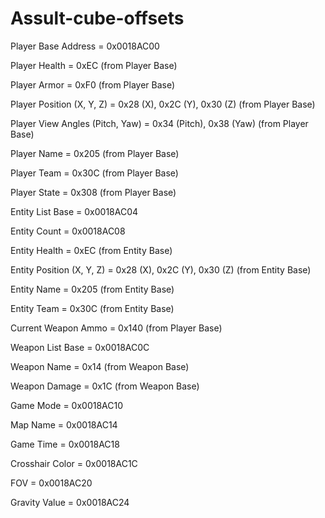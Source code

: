 # Assult-cube-offsets

Player Base Address = 0x0018AC00

Player Health = 0xEC (from Player Base)

Player Armor = 0xF0 (from Player Base)

Player Position (X, Y, Z) = 0x28 (X), 0x2C (Y), 0x30 (Z) (from Player Base)

Player View Angles (Pitch, Yaw) = 0x34 (Pitch), 0x38 (Yaw) (from Player Base)

Player Name = 0x205 (from Player Base)

Player Team = 0x30C (from Player Base)

Player State = 0x308 (from Player Base)

Entity List Base = 0x0018AC04

Entity Count = 0x0018AC08

Entity Health = 0xEC (from Entity Base)

Entity Position (X, Y, Z) = 0x28 (X), 0x2C (Y), 0x30 (Z) (from Entity Base)

Entity Name = 0x205 (from Entity Base)

Entity Team = 0x30C (from Entity Base)

Current Weapon Ammo = 0x140 (from Player Base)

Weapon List Base = 0x0018AC0C

Weapon Name = 0x14 (from Weapon Base)

Weapon Damage = 0x1C (from Weapon Base)

Game Mode = 0x0018AC10

Map Name = 0x0018AC14

Game Time = 0x0018AC18

Crosshair Color = 0x0018AC1C

FOV = 0x0018AC20

Gravity Value = 0x0018AC24
